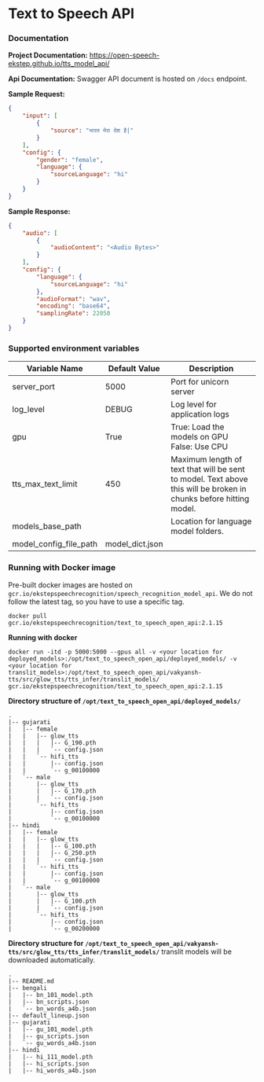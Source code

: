 # Text to Speech API

### Documentation
**Project Documentation:**  https://open-speech-ekstep.github.io/tts_model_api/

**Api Documentation:** Swagger API document is hosted on `/docs` endpoint.

**Sample Request:**
```json
{
    "input": [
        {
            "source": "भारत मेरा देश है|"
        }
    ],
    "config": {
        "gender": "female",
        "language": {
            "sourceLanguage": "hi"
        }
    }
}
```

**Sample Response:**
```json
{
    "audio": [
        {
            "audioContent": "<Audio Bytes>"
        }
    ],
    "config": {
        "language": {
            "sourceLanguage": "hi"
        },
        "audioFormat": "wav",
        "encoding": "base64",
        "samplingRate": 22050
    }
}
```

### Supported environment variables

| **Variable Name**      | **Default Value** | **Description**                                                                                                   |
|------------------------|-------------------|-------------------------------------------------------------------------------------------------------------------|
| server_port            | 5000              | Port for unicorn server                                                                                           |
| log_level              | DEBUG             | Log level for application logs                                                                                    |
| gpu                    | True              | True: Load the models on GPU False: Use CPU                                                                       |
| tts_max_text_limit     | 450               | Maximum length of text that will be sent to model. Text above this will be broken in chunks before hitting model. |
| models_base_path       |                   | Location for language model folders.                                                                              |
| model_config_file_path | model_dict.json   |                                                                                                                   |

### Running with Docker image

Pre-built docker images are hosted on `gcr.io/ekstepspeechrecognition/speech_recognition_model_api`.
We do not follow the latest tag, so you have to use a specific tag.

```
docker pull gcr.io/ekstepspeechrecognition/text_to_speech_open_api:2.1.15
```

**Running with docker**

```shell
docker run -itd -p 5000:5000 --gpus all -v <your location for deployed_models>:/opt/text_to_speech_open_api/deployed_models/ -v <your location for translit_models>:/opt/text_to_speech_open_api/vakyansh-tts/src/glow_tts/tts_infer/translit_models/ gcr.io/ekstepspeechrecognition/text_to_speech_open_api:2.1.15
```


**Directory structure of `/opt/text_to_speech_open_api/deployed_models/`**

```
.
|-- gujarati
|   |-- female
|   |   |-- glow_tts
|   |   |   |-- G_190.pth
|   |   |   `-- config.json
|   |   `-- hifi_tts
|   |       |-- config.json
|   |       `-- g_00100000
|   `-- male
|       |-- glow_tts
|       |   |-- G_170.pth
|       |   `-- config.json
|       `-- hifi_tts
|           |-- config.json
|           `-- g_00100000
|-- hindi
|   |-- female
|   |   |-- glow_tts
|   |   |   |-- G_100.pth
|   |   |   |-- G_250.pth
|   |   |   `-- config.json
|   |   `-- hifi_tts
|   |       |-- config.json
|   |       `-- g_00100000
|   `-- male
|       |-- glow_tts
|       |   |-- G_100.pth
|       |   `-- config.json
|       `-- hifi_tts
|           |-- config.json
|           `-- g_00200000
```

**Directory structure for `/opt/text_to_speech_open_api/vakyansh-tts/src/glow_tts/tts_infer/translit_models/`** translit models will be downloaded automatically.

```shell
.
|-- README.md
|-- bengali
|   |-- bn_101_model.pth
|   |-- bn_scripts.json
|   `-- bn_words_a4b.json
|-- default_lineup.json
|-- gujarati
|   |-- gu_101_model.pth
|   |-- gu_scripts.json
|   `-- gu_words_a4b.json
|-- hindi
|   |-- hi_111_model.pth
|   |-- hi_scripts.json
|   |-- hi_words_a4b.json
```